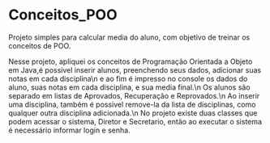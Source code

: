 # Conceitos_POO
Projeto simples para calcular media do aluno, com objetivo de treinar os conceitos de POO.

Nesse projeto, apliquei os conceitos de Programação Orientada a Objeto em Java,é possivel inserir alunos, preenchendo seus dados, adicionar suas notas em cada disciplina\n 
e ao fim é impresso no console os dados do aluno, suas notas em cada disciplina, e sua media final.\n
Os alunos são separado em listas de Aprovados, Recuperação e Reprovados.\n
Ao inserir uma disciplina, também é possivel remove-la da lista de disciplinas, como qualquer outra disciplina adicionada.\n
No projeto existe duas classes que podem acessar o sistema, Diretor e Secretario, então ao executar o sistema é necessário informar login e senha.
